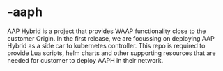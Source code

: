 # -aaph
AAP Hybrid is a project that provides WAAP functionality close to the customer Origin. In the first release, we are focussing on deploying AAP Hybrid as a side car to kubernetes controller. This repo is required to provide Lua scripts, helm charts and other supporting resources that are needed for customer to deploy AAPH in their network.
